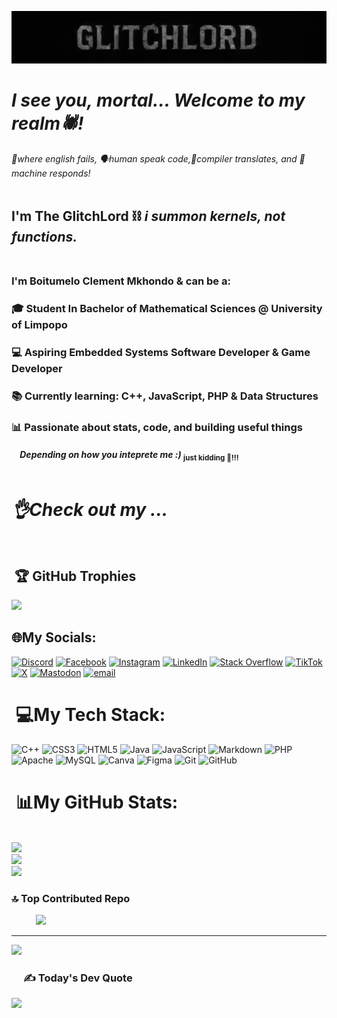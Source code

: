 ![](./banner2.gif)
#   <em>I see you, mortal… Welcome to my realm🕷!</em><sub><i>
🦇where english fails, 🗣human speak code,👥compiler translates, and 👤machine responds!</i></sub>
<br><br>
##  I'm The GlitchLord ⛓ <em>i summon kernels, not functions.</em><br><br>
### I'm Boitumelo Clement Mkhondo & can be a: <br>
### 🎓 Student In Bachelor of Mathematical Sciences @ University of Limpopo  <br>
### 💻 Aspiring Embedded Systems Software Developer & Game Developer <br>
### 📚 Currently learning: C++, JavaScript, PHP & Data Structures  <br>
### 📊 Passionate about stats, code, and building useful things  <br>
#### &nbsp; &nbsp; <i>Depending on how you inteprete me :)</i> <sub> just kidding 🤣!!! </sub> <br><br>
# <em>👌Check out my ...</em> <br><br>
## &nbsp;🏆 GitHub Trophies
![](https://github-profile-trophy.vercel.app/?username=boitumelo-09&theme=tokyonight&no-frame=true&no-bg=false&margin-w=4)
## 🌐My Socials:
[![Discord](https://img.shields.io/badge/Discord-%237289DA.svg?logo=discord&logoColor=white)](https://discord.gg/https://discord.gg/3YeX85Y7Np) [![Facebook](https://img.shields.io/badge/Facebook-%231877F2.svg?logo=Facebook&logoColor=white)](https://facebook.com/@belmire.dub) [![Instagram](https://img.shields.io/badge/Instagram-%23E4405F.svg?logo=Instagram&logoColor=white)](https://instagram.com/@belmire.dub) [![LinkedIn](https://img.shields.io/badge/LinkedIn-%230077B5.svg?logo=linkedin&logoColor=white)](https://linkedin.com/in/boitumelo-mkhondo-000a23312) [![Stack Overflow](https://img.shields.io/badge/-Stackoverflow-FE7A16?logo=stack-overflow&logoColor=white)](https://stackoverflow.com/users/26837495) [![TikTok](https://img.shields.io/badge/TikTok-%23000000.svg?logo=TikTok&logoColor=white)](https://tiktok.com/@@boitumelotech) [![X](https://img.shields.io/badge/X-black.svg?logo=X&logoColor=white)](https://x.com/@belmiredubby) [![Mastodon](https://img.shields.io/badge/-MASTODON-%232B90D9?logo=mastodon&logoColor=white)](https://mastodon.social/@boitech) [![email](https://img.shields.io/badge/Email-D14836?logo=gmail&logoColor=white)](mailto:belmiredub4@gmail.com) 

# &nbsp;💻My Tech Stack:
![C++](https://img.shields.io/badge/c++-%2300599C.svg?style=for-the-badge&logo=c%2B%2B&logoColor=white) ![CSS3](https://img.shields.io/badge/css3-%231572B6.svg?style=for-the-badge&logo=css3&logoColor=white) ![HTML5](https://img.shields.io/badge/html5-%23E34F26.svg?style=for-the-badge&logo=html5&logoColor=white) ![Java](https://img.shields.io/badge/java-%23ED8B00.svg?style=for-the-badge&logo=openjdk&logoColor=white) ![JavaScript](https://img.shields.io/badge/javascript-%23323330.svg?style=for-the-badge&logo=javascript&logoColor=%23F7DF1E) ![Markdown](https://img.shields.io/badge/markdown-%23000000.svg?style=for-the-badge&logo=markdown&logoColor=white) ![PHP](https://img.shields.io/badge/php-%23777BB4.svg?style=for-the-badge&logo=php&logoColor=white) ![Apache](https://img.shields.io/badge/apache-%23D42029.svg?style=for-the-badge&logo=apache&logoColor=white) ![MySQL](https://img.shields.io/badge/mysql-4479A1.svg?style=for-the-badge&logo=mysql&logoColor=white) ![Canva](https://img.shields.io/badge/Canva-%2300C4CC.svg?style=for-the-badge&logo=Canva&logoColor=white) ![Figma](https://img.shields.io/badge/figma-%23F24E1E.svg?style=for-the-badge&logo=figma&logoColor=white) ![Git](https://img.shields.io/badge/git-%23F05033.svg?style=for-the-badge&logo=git&logoColor=white) ![GitHub](https://img.shields.io/badge/github-%23121011.svg?style=for-the-badge&logo=github&logoColor=white)
# &nbsp;📊My GitHub Stats:
<br>![](https://github-readme-stats.vercel.app/api?username=boitumelo-09&theme=tokyonight&hide_border=false&include_all_commits=false&count_private=false)&nbsp;&nbsp;&nbsp;&nbsp;&nbsp;&nbsp;&nbsp;<br>
![](https://nirzak-streak-stats.vercel.app/?user=boitumelo-09&theme=tokyonight&hide_border=false)<br/>
 ![](https://github-readme-stats.vercel.app/api/top-langs/?username=boitumelo-09&theme=tokyonight&hide_border=false&include_all_commits=false&count_private=false&layout=compact)





### 🔝 Top Contributed Repo
&nbsp;&nbsp;&nbsp;&nbsp;&nbsp;&nbsp;&nbsp;&nbsp;&nbsp;&nbsp;![](https://github-contributor-stats.vercel.app/api?username=boitumelo-09&limit=5&theme=tokyonight&combine_all_yearly_contributions=true)

---
[![](https://visitcount.itsvg.in/api?id=boitumelo-09&icon=9&color=5)](https://visitcount.itsvg.in)
### &nbsp;&nbsp;&nbsp;&nbsp;&nbsp;✍️ Today's Dev Quote
![](https://quotes-github-readme.vercel.app/api?type=horizontal&theme=tokyonight)
<!-- Proudly created with GPRM ( https://gprm.itsvg.in ) -->
